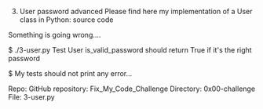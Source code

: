3. User password
advanced
Please find here my implementation of a User class in Python: source code

Something is going wrong….

$ ./3-user.py Test User is_valid_password should return True if it's the right password

$ My tests should not print any error…

Repo:
GitHub repository: Fix_My_Code_Challenge
Directory: 0x00-challenge
File: 3-user.py
